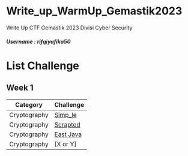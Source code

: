 # Write_up_WarmUp_Gemastik2023

Write Up CTF Gemastik 2023 Divisi Cyber Security
##### Username : rifqiyafika50

# List Challenge

## Week 1
| Category | Challenge |
| --- | --- |
| Cryptography | [Simp_le](Sanity_Check.md)
| Cryptography | [Scrapted](Fortune_Cookies.md)
| Cryptography | [East Java](Mongkey.md)
| Cryptography | [X or Y]
